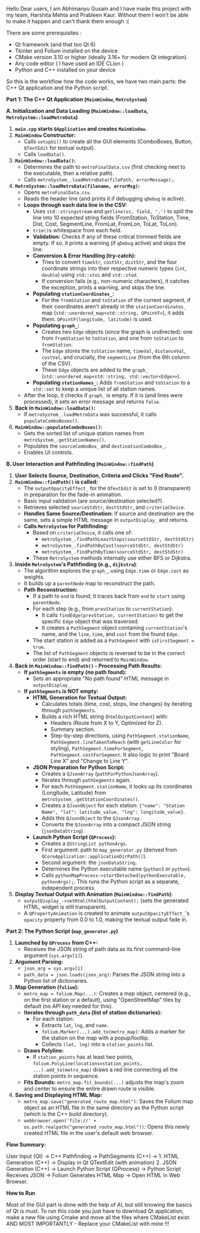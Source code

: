 Hello Dear users, I am Abhimanyu Gusain and I have made this project with my team, Harshita Mehta and Prableen Kaur. Without them I won't be able to make it happen and can't thank them enough :(

There are some prerequisites :
* Qt framework (and that too Qt 6)
* Tkinter and Folium installed on the device
* CMake version 3.10 or higher (ideally 3.16+ for modern Qt integration).
* Any code editor ( I have used an IDE CLion )
* Python and C++ installed on your device


So this is the workflow how the code works, we have two main parts: the C++ Qt application and the Python script.

**Part 1: The C++ Qt Application (`MainWindow`, `MetroSystem`)**

**A. Initialization and Data Loading (`MainWindow::loadData`, `MetroSystem::loadMetroData`)**

1.  **`main.cpp` starts `QApplication` and creates `MainWindow`.**
2.  **`MainWindow` Constructor:**
    *   Calls `setupUi()` to create all the GUI elements (ComboBoxes, Button, `QTextEdit` for textual output).
    *   Calls `loadData()`.
3.  **`MainWindow::loadData()`:**
    *   Determines the path to `metroFinalData.csv` (first checking next to the executable, then a relative path).
    *   Calls `metroSystem_.loadMetroData(filePath, errorMessage);`.
4.  **`MetroSystem::loadMetroData(filename, errorMsg)`:**
    *   Opens `metroFinalData.csv`.
    *   Reads the header line (and prints it if debugging `qDebug` is active).
    *   **Loops through each data line in the CSV:**
        *   Uses `std::stringstream` and `getline(ss, field, ',')` to split the line into 10 expected string fields (FromStation, ToStation, Time, Dist, Cost, SegmentLine, FromLat, FromLon, ToLat, ToLon).
        *   `trim()`s whitespace from each field.
        *   **Validation:** Checks if any of these critical trimmed fields are empty. If so, it prints a warning (if `qDebug` active) and skips the line.
        *   **Conversion & Error Handling (try-catch):**
            *   Tries to convert `timeStr`, `costStr`, `distStr`, and the four coordinate strings into their respective numeric types (`int`, `double`) using `std::stoi` and `std::stod`.
            *   If conversion fails (e.g., non-numeric characters), it catches the exception, prints a warning, and skips the line.
        *   **Populating `stationCoordinates_`:**
            *   For the `fromStation` and `toStation` of the current segment, if their coordinates aren't already in the `stationCoordinates_` map (`std::unordered_map<std::string, QPointF>`), it adds them. `QPointF(longitude, latitude)` is used.
        *   **Populating `graph_`:**
            *   Creates two `Edge` objects (since the graph is undirected): one from `fromStation` to `toStation`, and one from `toStation` to `fromStation`.
            *   The `Edge` stores the `toStation` name, `timeVal`, `distanceVal`, `costVal`, and crucially, the `segmentLine` (from the 6th column of the CSV).
            *   These `Edge` objects are added to the `graph_` (`std::unordered_map<std::string, std::vector<Edge>>`).
        *   **Populating `stationNames_`:** Adds `fromStation` and `toStation` to a `std::set` to keep a unique list of all station names.
    *   After the loop, it checks if `graph_` is empty. If it is (and lines were processed), it sets an error message and returns `false`.
5.  **Back in `MainWindow::loadData()`:**
    *   If `metroSystem_.loadMetroData` was successful, it calls `populateComboBoxes()`.
6.  **`MainWindow::populateComboBoxes()`:**
    *   Gets the sorted list of unique station names from `metroSystem_.getStationNames()`.
    *   Populates the `sourceComboBox_` and `destinationComboBox_`.
    *   Enables UI controls.

**B. User Interaction and Pathfinding (`MainWindow::findPath`)**

1.  **User Selects Source, Destination, Criteria and Clicks "Find Route".**
2.  **`MainWindow::findPath()` is called:**
    *   The `outputOpacityEffect_` for the `QTextEdit` is set to 0 (transparent) in preparation for the fade-in animation.
    *   Basic input validation (are source/destination selected?).
    *   Retrieves selected `sourceStdStr`, `destStdStr`, and `criteriaChoice`.
    *   **Handles Same Source/Destination:** If source and destination are the same, sets a simple HTML message in `outputDisplay_` and returns.
    *   **Calls `MetroSystem` for Pathfinding:**
        *   Based on `criteriaChoice`, it calls one of:
            *   `metroSystem_.findPathLeastStops(sourceStdStr, destStdStr)`
            *   `metroSystem_.findPathByCost(sourceStdStr, destStdStr)`
            *   `metroSystem_.findPathByTime(sourceStdStr, destStdStr)`
        *   These `MetroSystem` methods internally use either BFS or Dijkstra.
3.  **Inside `MetroSystem`'s Pathfinding (e.g., `dijkstra`)**:
    *   The algorithm explores the `graph_`, using `Edge.time` or `Edge.cost` as weights.
    *   It builds up a `parentNode` map to reconstruct the path.
    *   **Path Reconstruction:**
        *   If a path to `end` is found, it traces back from `end` to `start` using `parentNode`.
        *   For each step (e.g., from `prevStation` to `currentStation`):
            *   It calls `findEdge(prevStation, currentStation)` to get the specific `Edge` object that was traversed.
            *   It creates a `PathSegment` object containing `currentStation`'s name, and the `line`, `time`, and `cost` from the found `Edge`.
        *   The start station is added as a `PathSegment` with `isFirstSegment = true`.
        *   The list of `PathSegment` objects is reversed to be in the correct order (start to end) and returned to `MainWindow`.
4.  **Back in `MainWindow::findPath()` - Processing Path Results:**
    *   **If `pathSegments` is empty (no path found):**
        *   Sets an appropriate "No path found" HTML message in `outputDisplay_`.
    *   **If `pathSegments` is NOT empty:**
        *   **HTML Generation for Textual Output:**
            *   Calculates totals (time, cost, stops, line changes) by iterating through `pathSegments`.
            *   Builds a rich HTML string (`htmlOutputContent`) with:
                *   Headers (Route from X to Y, Optimized for Z).
                *   Summary section.
                *   Step-by-step directions, using `PathSegment.stationName`, `PathSegment.lineTakenToReach` (with `getLineColor` for styling), `PathSegment.timeForSegment`, `PathSegment.costForSegment`. It also logic to print "Board Line X" and "Change to Line Y".
        *   **JSON Preparation for Python Script:**
            *   Creates a `QJsonArray` (`pathForPythonJsonArray`).
            *   Iterates through `pathSegments` again.
            *   For each `PathSegment.stationName`, it looks up its coordinates (Longitude, Latitude) from `metroSystem_.getStationCoordinates()`.
            *   Creates a `QJsonObject` for each station: `{"name": "Station Name", "lat": latitude_value, "lng": longitude_value}`.
            *   Adds this `QJsonObject` to the `QJsonArray`.
            *   Converts the `QJsonArray` into a compact JSON string (`jsonDataString`).
        *   **Launch Python Script (`QProcess`):**
            *   Creates a `QStringList pythonArgs`.
            *   First argument: path to `map_generator.py` (derived from `QCoreApplication::applicationDirPath()`).
            *   Second argument: the `jsonDataString`.
            *   Determines the Python executable name (`python3` or `python`).
            *   Calls `pythonMapProcess->startDetached(pythonExecutable, pythonArgs);`. This runs the Python script as a separate, independent process.
5.  **Display Textual Output with Animation (`MainWindow::findPath`)**:
    *   `outputDisplay_->setHtml(htmlOutputContent);` (sets the generated HTML, widget is still transparent).
    *   A `QPropertyAnimation` is created to animate `outputOpacityEffect_`'s `opacity` property from 0.0 to 1.0, making the textual output fade in.

**Part 2: The Python Script (`map_generator.py`)**

1.  **Launched by `QProcess` from C++:**
    *   Receives the JSON string of path data as its first command-line argument (`sys.argv[1]`).
2.  **Argument Parsing:**
    *   `json_arg = sys.argv[1]`
    *   `path_data = json.loads(json_arg)`: Parses the JSON string into a Python list of dictionaries.
3.  **Map Generation (`folium`):**
    *   `metro_map = folium.Map(...)`: Creates a map object, centered (e.g., on the first station or a default), using "OpenStreetMap" tiles by default (no API key needed for this).
    *   **Iterates through `path_data` (list of station dictionaries):**
        *   For each station:
            *   Extracts `lat`, `lng`, and `name`.
            *   `folium.Marker(...).add_to(metro_map)`: Adds a marker for the station on the map with a popup/tooltip.
            *   Collects `(lat, lng)` into a `station_points` list.
    *   **Draws Polyline:**
        *   If `station_points` has at least two points, `folium.PolyLine(locations=station_points, ...).add_to(metro_map)` draws a red line connecting all the station points in sequence.
    *   **Fits Bounds:** `metro_map.fit_bounds(...)` adjusts the map's zoom and center to ensure the entire drawn route is visible.
4.  **Saving and Displaying HTML Map:**
    *   `metro_map.save("generated_route_map.html")`: Saves the Folium map object as an HTML file in the same directory as the Python script (which is the C++ build directory).
    *   `webbrowser.open('file://' + os.path.realpath("generated_route_map.html"))`: Opens this newly created HTML file in the user's default web browser.

**Flow Summary:**

User Input (Qt) -> C++ Pathfinding -> PathSegments (C++) ->
    1.  HTML Generation (C++) -> Display in Qt QTextEdit (with animation)
    2.  JSON Generation (C++) -> Launch Python Script (QProcess) ->
        Python Script Receives JSON -> Folium Generates HTML Map -> Open HTML in Web Browser.

**How to Run**

Most of the GUI part is done with the help of AI, but still knowing the basics of Qt is must.
To run this code you just have to download Qt application, make a new file using Cmake and move all the files where CMakeList exist.
AND MOST IMPORTANTLY - Replace your CMakeList with mine !!!
